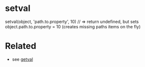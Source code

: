 # setval
setval(object, 'path.to.property', 10) // => return undefined, but sets object.path.to.property = 10 (creates missing paths items on the fly)

# Related
* see [getval](https://www.npmjs.com/package/getval)
